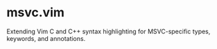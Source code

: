 msvc.vim
========
Extending Vim C and C++ syntax highlighting for MSVC-specific types, keywords,
and annotations.


